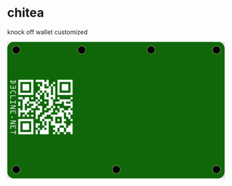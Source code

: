 # chitea
knock off wallet customized

![](https://github.com/d3cline/chitea/raw/main/Screenshot%202021-08-19%20at%2014-03-54%20PCB%20Prototype%20-%20JLCPCB.png)
